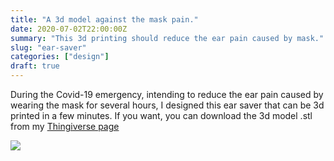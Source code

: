 ```yaml
---
title: "A 3d model against the mask pain."
date: 2020-07-02T22:00:00Z
summary: "This 3d printing should reduce the ear pain caused by mask."
slug: "ear-saver"
categories: ["design"]
draft: true
---
```


During the Covid-19 emergency, intending to reduce the ear pain caused by wearing the mask for several hours, I designed this ear saver that can be 3d printed in a few minutes.
If you want, you can download the 3d model .stl from my [Thingiverse page](https://www.thingiverse.com/thing:4421036)

![](/uploads/ear-saver/render1.jpg)
